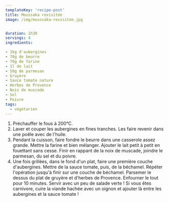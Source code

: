 ```yaml
---
templateKey: 'recipe-post'
title: Moussaka revisitée
image: /img/moussaka-revisitee.jpg


duration: 1h30
servings: 4
ingredients:

- 1kg d'aubergines
- 70g de beurre
- 70g de farine
- 1l de lait
- 50g de parmesan
- Gruyère
- Sauce tomate nature
- Herbes de Provence
- Noix de muscade
- Sel
- Poivre
tags:
  - végétarien
---
```

1. Préchauffer le fous à 200°C.
2. Laver et couper les aubergines en fines tranches. Les faire revenir dans une poêle avec de l'huile.
3. Pendant la cuisson, faire fondre le beurre dans une casserole assez grande. Mettre la farine et bien mélanger. Ajouter le lait petit à petit en fouettant sans cesse. Finir en rappant de la noix de muscade, joindre le parmesan, du sel et du poivre.
4. Une fois grillées, dans le fond d'un plat, faire une première couche d'aubergines. Mettre de la sauce tomate, puis, de la béchamel. Répéter l'opération jusqu'à finir sur une couche de béchamel. Parsemer le dessus du plat de gruyère et d'herbes de Provence. Enfourner le tout pour 10 minutes.
Servir avec un peu de salade verte ! Si vous êtes carnivore, cuire la viande hachée avec un oignon et ajouter là entre les aubergines et la sauce tomate !

